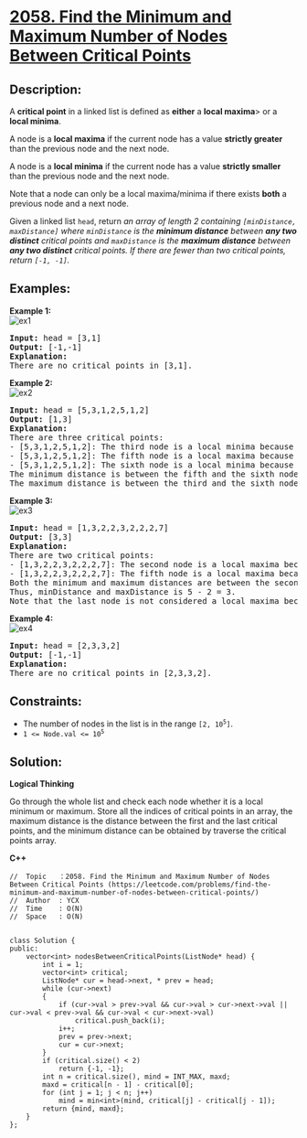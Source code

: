 # [2058. Find the Minimum and Maximum Number of Nodes Between Critical Points](https://leetcode.com/problems/find-the-minimum-and-maximum-number-of-nodes-between-critical-points/)


## Description:

<p>A <strong>critical point</strong> in a linked list is defined as <strong>either</strong> a <strong>local maxima</strong>> or a <strong>local minima</strong>.</p>
<p>A node is a <strong>local maxima</strong> if the current node has a value <strong>strictly greater</strong> than the previous node and the next node.</p>
<p>A node is a <strong>local minima</strong> if the current node has a value <strong>strictly smaller</strong> than the previous node and the next node.</p>
<p>Note that a node can only be a local maxima/minima if there exists <strong>both</strong> a previous node and a next node.</p>
<p>Given a linked list <code>head</code>, return <em>an array of length 2 containing <code>[minDistance, maxDistance]</code> where <code>minDistance</code> is the <strong>minimum distance</strong> between <strong>any two distinct</strong> critical points and <code>maxDistance</code> is the <strong>maximum distance</strong> between <strong>any two distinct</strong> critical points. If there are fewer than two critical points, return <code>[-1, -1]</code>.</em></p>


## Examples:

<strong>Example 1:</strong>
<br/>![ex1](https://assets.leetcode.com/uploads/2021/10/13/a1.png)</br>
<pre>
<strong>Input:</strong> head = [3,1]
<strong>Output:</strong> [-1,-1]
<strong>Explanation:</strong> 
There are no critical points in [3,1].
</pre>

<strong>Example 2:</strong>
<br/>![ex2](https://assets.leetcode.com/uploads/2021/10/13/a2.png)</br>
<pre>
<strong>Input:</strong> head = [5,3,1,2,5,1,2]
<strong>Output:</strong> [1,3]
<strong>Explanation:</strong>
There are three critical points:
- [5,3,1,2,5,1,2]: The third node is a local minima because 1 is less than 3 and 2.
- [5,3,1,2,5,1,2]: The fifth node is a local maxima because 5 is greater than 2 and 1.
- [5,3,1,2,5,1,2]: The sixth node is a local minima because 1 is less than 5 and 2.
The minimum distance is between the fifth and the sixth node. minDistance = 6 - 5 = 1.
The maximum distance is between the third and the sixth node. maxDistance = 6 - 3 = 3.
</pre>

<strong>Example 3:</strong>
<br/>![ex3](https://assets.leetcode.com/uploads/2021/10/14/a5.png)</br>
<pre>
<strong>Input:</strong> head = [1,3,2,2,3,2,2,2,7]
<strong>Output:</strong> [3,3]
<strong>Explanation:</strong>
There are two critical points:
- [1,3,2,2,3,2,2,2,7]: The second node is a local maxima because 3 is greater than 1 and 2.
- [1,3,2,2,3,2,2,2,7]: The fifth node is a local maxima because 3 is greater than 2 and 2.
Both the minimum and maximum distances are between the second and the fifth node.
Thus, minDistance and maxDistance is 5 - 2 = 3.
Note that the last node is not considered a local maxima because it does not have a next node.
</pre>

<strong>Example 4:</strong>
<br/>![ex4](https://assets.leetcode.com/uploads/2021/10/13/a4.png)</br>
<pre>
<strong>Input:</strong> head = [2,3,3,2]
<strong>Output:</strong> [-1,-1]
<strong>Explanation:</strong>
There are no critical points in [2,3,3,2].
</pre>


## Constraints:

<ul>
  <li>The number of nodes in the list is in the range <code>[2, 10<sup>5</sup>]</code>.</li>
  <li><code>1 &lt;= Node.val &lt;= 10<sup>5</sup></code></li>
</ul>


## Solution:

<strong>Logical Thinking</strong>
<p>Go through the whole list and check each node whether it is a local minimum or maximum. Store all the indices of critical points in an array, the maximum distance is the distance between the first and the last critical points, and the minimum distance can be obtained by traverse the critical points array. </p>

 
<strong>C++</strong>

```
//  Topic   ：2058. Find the Minimum and Maximum Number of Nodes Between Critical Points (https://leetcode.com/problems/find-the-minimum-and-maximum-number-of-nodes-between-critical-points/)
//  Author  : YCX
//  Time    : O(N)
//  Space   : O(N)


class Solution {
public:
    vector<int> nodesBetweenCriticalPoints(ListNode* head) {
        int i = 1;
        vector<int> critical;
        ListNode* cur = head->next, * prev = head;
        while (cur->next)
        {
            if (cur->val > prev->val && cur->val > cur->next->val || cur->val < prev->val && cur->val < cur->next->val)
                critical.push_back(i);
            i++;
            prev = prev->next;
            cur = cur->next;
        }
        if (critical.size() < 2)
            return {-1, -1};
        int n = critical.size(), mind = INT_MAX, maxd;
        maxd = critical[n - 1] - critical[0];
        for (int j = 1; j < n; j++)
            mind = min<int>(mind, critical[j] - critical[j - 1]);
        return {mind, maxd};
    }
};
```
